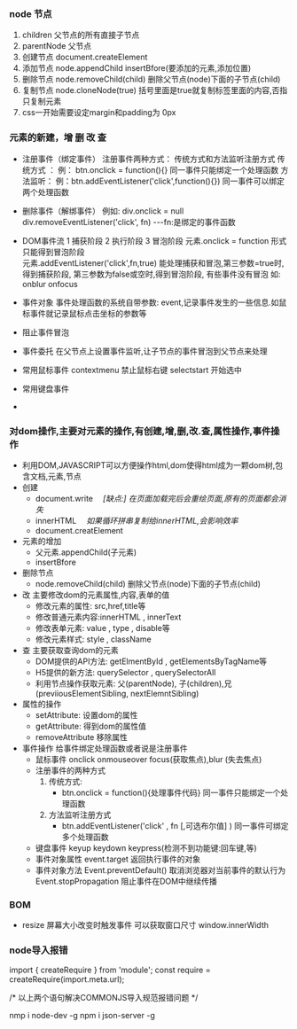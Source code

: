### node 节点
1. children   父节点的所有直接子节点 
2. parentNode 父节点
3. 创建节点   document.createElement 
4. 添加节点   node.appendChild  insertBfore(要添加的元素,添加位置)
5. 删除节点   node.removeChild(child)    删除父节点(node)下面的子节点(child)
6. 复制节点   node.cloneNode(true)   括号里面是true就复制标签里面的内容,否指只复制元素
7. css一开始需要设定margin和padding为 0px

### 元素的新建，增 删 改 查



*  注册事件（绑定事件）
   注册事件两种方式： 传统方式和方法监听注册方式
   传统方式 ： 例： btn.onclick = function(){}   同一事件只能绑定一个处理函数
   方法监听： 例：btn.addEventListener('click',function(){})  同一事件可以绑定两个处理函数

*  删除事件（解绑事件）
   例如: div.onclick = null   div.removeEventListener('click', fn)  ---fn:是绑定的事件函数
*  DOM事件流
   1 捕获阶段  2 执行阶段 3 冒泡阶段
   元素.onclick = function 形式只能得到冒泡阶段   
   元素.addEventListener('click',fn,true) 能处理捕获和冒泡,第三参数=true时,得到捕获阶段,
   第三参数为false或空时,得到冒泡阶段,
   有些事件没有冒泡 如: onblur onfocus
*  事件对象
   事件处理函数的系统自带参数: event,记录事件发生的一些信息.如鼠标事件就记录鼠标点击坐标的参数等  
*  阻止事件冒泡
*  事件委托
   在父节点上设置事件监听,让子节点的事件冒泡到父节点来处理 
*  常用鼠标事件   contextmenu 禁止鼠标右键   selectstart 开始选中
*  常用键盘事件
*  
### 对dom操作,主要对元素的操作,有创建,增,删,改.查,属性操作,事件操作
- 利用DOM,JAVASCRIPT可以方便操作html,dom使得html成为一颗dom树,包含文档,元素,节点 
- 创建 
  - document.write   　*[缺点:] 在页面加载完后会重绘页面,原有的页面都会消失*
  - innerHTML       　*如果循环拼串复制给innerHTML,会影响效率*  
  - document.creatElement      
- 元素的增加   
  - 父元素.appendChild(子元素)　　　
  - insertBfore
- 删除节点
  - node.removeChild(child)    删除父节点(node)下面的子节点(child)
- 改 主要修改dom的元素属性,内容,表单的值
  - 修改元素的属性: src,href,title等
  - 修改普通元素内容:innerHTML , innerText
  - 修改表单元素: value , type , disable等
  - 修改元素样式: style , className 
- 查 主要获取查询dom的元素
  - DOM提供的API方法: getElmentById , getElementsByTagName等
  - H5提供的新方法: querySelector , querySelectorAll
  - 利用节点操作获取元素: 父(parentNode), 子(children),兄(previiousElementSibling, nextElemntSibling)
- 属性的操作
  - setAttribute: 设置dom的属性
  - getAttribute: 得到dom的属性值
  - removeAttribute 移除属性
- 事件操作  给事件绑定处理函数或者说是注册事件
  - 鼠标事件 onclick onmouseover  focus(获取焦点),blur (失去焦点)
  - 注册事件的两种方式
    1. 传统方式:
       - btn.onclick = function(){处理事件代码}    同一事件只能绑定一个处理函数
    2. 方法监听注册方式
       - btn.addEventListener('click' , fn [,可选布尔值] ) 同一事件可绑定多个处理函数
  - 键盘事件  keyup keydown keypress(检测不到功能键:回车键,等) 
  - 事件对象属性 
      event.target  返回执行事件的对象
  - 事件对象方法
      Event.preventDefault()  取消浏览器对当前事件的默认行为
      Event.stopPropagation 阻止事件在DOM中继续传播
###  BOM
- resize 屏幕大小改变时触发事件  可以获取窗口尺寸 window.innerWidth

###  node导入报错
 
   import { createRequire } from 'module';
   const require = createRequire(import.meta.url);

  /*
   以上两个语句解决COMMONJS导入规范报错问题
   */

  nmp i  node-dev  -g
  npm i  json-server -g  